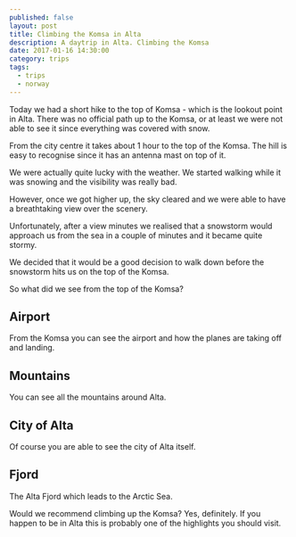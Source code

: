 ```yaml
---
published: false
layout: post
title: Climbing the Komsa in Alta
description: A daytrip in Alta. Climbing the Komsa
date: 2017-01-16 14:30:00
category: trips
tags:
  - trips
  - norway
---
```

Today we had a short hike to the top of Komsa - which is the lookout point in Alta. There was no official path up to the Komsa, or at least we were not able to see it since everything was covered with snow.

<!--more-->

From the city centre it takes about 1 hour to the top of the Komsa. The hill is easy to recognise since it has an antenna mast on top of it.

We were actually quite lucky with the weather. We started walking while it was snowing and the visibility was really bad.

However, once we got higher up, the sky cleared and we were able to have a breathtaking view over the scenery.

Unfortunately, after a view minutes we realised that a snowstorm would approach us from the sea in a couple of minutes and it became quite stormy.

We decided that it would be a good decision to walk down before the snowstorm hits us on the top of the Komsa.

So what did we see from the top of the Komsa?

## Airport
From the Komsa you can see the airport and how the planes are taking off and landing.

## Mountains
You can see all the mountains around Alta.

## City of Alta
Of course you are able to see the city of Alta itself.

## Fjord
The Alta Fjord which leads to the Arctic Sea.

Would we recommend climbing up the Komsa? Yes, definitely. If you happen to be in Alta this is probably one of the highlights you should visit.
